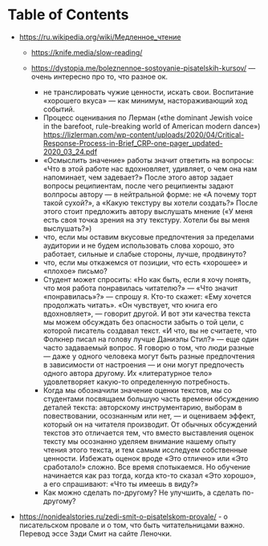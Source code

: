 
# Table of Contents



<div class="preview" id="org7ea4fd6">

</div>

-   <https://ru.wikipedia.org/wiki/Медленное_чтение>
    
    -   <https://knife.media/slow-reading/>
    
    -   <https://dystopia.me/boleznennoe-sostoyanie-pisatelskih-kursov/> &#x2014; очень интересно про то, что разное ок.
        -   не транслировать чужие ценности, искать свои. Воспитание «хорошего вкуса» — как минимум, настораживающий ход событий.
        -   Процесс оценивания по Лерман («the dominant Jewish voice in the barefoot, rule-breaking world of American modern dance») <https://lizlerman.com/wp-content/uploads/2020/04/Critical-Response-Process-in-Brief_CRP-one-pager_updated-2020_03_24.pdf>
        -   «Осмыслить значение» работы значит ответить на вопросы: «Что в этой работе нас вдохновляет, удивляет, о чем она нам напоминает, чем задевает?» После этого автор задает вопросы реципиентам, после чего реципиенты задают волпросы автору — в нейтральной форме: не «А почему торт такой сухой?», а «Какую текстуру вы хотели создать?» После этого стоит предложить автору выслушать мнение («У меня есть своя точка зрения на эту текстуру. Хотели бы вы меня выслушать?»)
        -   что, если мы оставим вкусовые предпочтения за пределами аудитории и не будем использовать слова хорошо, это работает, сильные и слабые стороны, лучше, продвинуто?
        -   что, если мы откажемся от позиции, что есть «хорошее» и «плохое» письмо?
        -   Студент может спросить: «Но как быть, если я хочу понять, что моя работа понравилась читателю?» — «Что значит «понравилась»?» — спрошу я. Кто-то скажет: «Ему хочется продолжать читать». «Он чувствует, что книга его вдохновляет», — говорит другой. И вот эти качества текста мы можем обсуждать без опасности забыть о той цели, с которой писатель создавал текст. «И что, вы не считаете, что Фолкнер писал на голову лучше Даниэлы Стил?» — еще один часто задаваемый вопрос. Я говорю о том, что люди разные — даже у одного человека могут быть разные предпочтения в зависимости от настроения — и они могут предпочесть одного автора другому. Их «литературное тело» удовлетворяет какую-то определенную потребность.
        -   Когда мы обозначили значение оценки текстов, мы со студентами посвящаем большую часть времени обсуждению деталей текста: авторскому инструментарию, выборам в повествовании, осознанным или нет, — и оцениваем эффект, который он на читателя производит. От обычных обсуждений текстов это отличается тем, что вместо выставления оценок тексту мы осознанно уделяем внимание нашему опыту чтения этого текста, и тем самым исследуем собственные ценности. Избежать оценок вроде «Это отлично» или «Это сработало!» сложно. Все время спотыкаемся. Но обучение начинается как раз тогда, когда кто-то сказал «Это хорошо», а его спрашивают: «Что ты имеешь в виду?»
        -   Как можно сделать по-другому? Не улучшить, а сделать по-другому?

-   <https://nonidealstories.ru/zedi-smit-o-pisatelskom-provale/> - о писательском провале и о том, что быть читательницами важно. Перевод эссе Зэди Смит на сайте Леночки.

